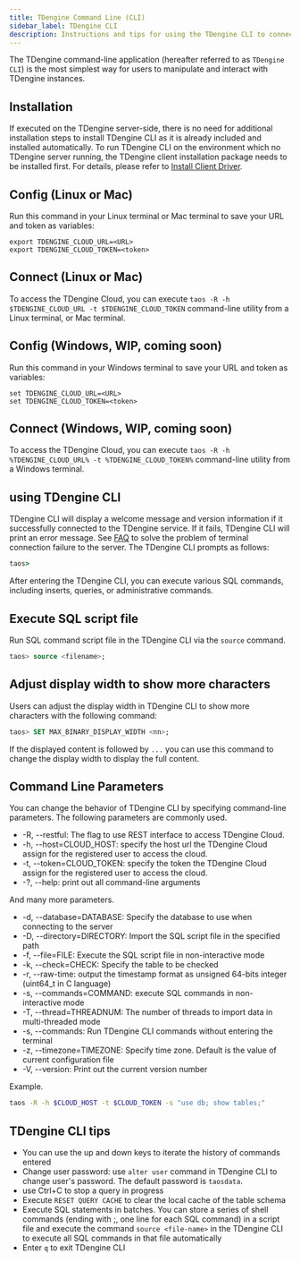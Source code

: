 ```yaml
---
title: TDengine Command Line (CLI)
sidebar_label: TDengine CLI
description: Instructions and tips for using the TDengine CLI to connect TDengine Cloud
---
```


The TDengine command-line application (hereafter referred to as `TDengine CLI`) is the most simplest way for users to manipulate and interact with TDengine instances.

## Installation

If executed on the TDengine server-side, there is no need for additional installation steps to install TDengine CLI as it is already included and installed automatically. To run TDengine CLI on the environment which no TDengine server running, the TDengine client installation package needs to be installed first. For details, please refer to [Install Client Driver](/reference/connector/#install-client-driver).

## Config (Linux or Mac)

Run this command in your Linux terminal or Mac terminal to save your URL and token as variables:

```
export TDENGINE_CLOUD_URL=<URL>
export TDENGINE_CLOUD_TOKEN=<token>
```

## Connect (Linux or Mac)

To access the TDengine Cloud, you can execute `taos -R -h $TDENGINE_CLOUD_URL -t $TDENGINE_CLOUD_TOKEN` command-line utility from a Linux terminal, or Mac terminal.

## Config (Windows, WIP, coming soon)

Run this command in your Windows terminal to save your URL and token as variables:

```
set TDENGINE_CLOUD_URL=<URL>
set TDENGINE_CLOUD_TOKEN=<token>
```

## Connect (Windows, WIP, coming soon)

To access the TDengine Cloud, you can execute `taos -R -h %TDENGINE_CLOUD_URL% -t %TDENGINE_CLOUD_TOKEN%` command-line utility from a Windows terminal.

## using TDengine CLI

TDengine CLI will display a welcome message and version information if it successfully connected to the TDengine service. If it fails, TDengine CLI will print an error message. See [FAQ](/train-faq/faq) to solve the problem of terminal connection failure to the server. The TDengine CLI prompts as follows:

```cmd
taos>
```
After entering the TDengine CLI, you can execute various SQL commands, including inserts, queries, or administrative commands.

## Execute SQL script file

Run SQL command script file in the TDengine CLI via the `source` command.

```sql
taos> source <filename>;
```

## Adjust display width to show more characters

Users can adjust the display width in TDengine CLI to show more characters with the following command:

```sql
taos> SET MAX_BINARY_DISPLAY_WIDTH <nn>;
```

If the displayed content is followed by `...` you can use this command to change the display width to display the full content.

## Command Line Parameters

You can change the behavior of TDengine CLI by specifying command-line parameters. The following parameters are commonly used.

- -R, --restful: The flag to use REST interface to access TDengine Cloud.
- -h, --host=CLOUD_HOST: specify the host url the TDengine Cloud assign for the registered user to access the cloud.
- -t, --token=CLOUD_TOKEN: specify the token the TDengine Cloud assign for the registered user to access the cloud.
- -?, --help: print out all command-line arguments 

And many more parameters.

- -d, --database=DATABASE: Specify the database to use when connecting to the server
- -D, --directory=DIRECTORY: Import the SQL script file in the specified path
- -f, --file=FILE: Execute the SQL script file in non-interactive mode
- -k, --check=CHECK: Specify the table to be checked
- -r, --raw-time: output the timestamp format as unsigned 64-bits integer (uint64_t in C language)
- -s, --commands=COMMAND: execute SQL commands in non-interactive mode
- -T, --thread=THREADNUM: The number of threads to import data in multi-threaded mode
- -s, --commands: Run TDengine CLI commands without entering the terminal
- -z, --timezone=TIMEZONE: Specify time zone. Default is the value of current configuration file
- -V, --version: Print out the current version number

Example.

```bash
taos -R -h $CLOUD_HOST -t $CLOUD_TOKEN -s "use db; show tables;"
```

## TDengine CLI tips

- You can use the up and down keys to iterate the history of commands entered
- Change user password: use `alter user` command in TDengine CLI to change user's password. The default password is `taosdata`.
- use Ctrl+C to stop a query in progress
- Execute `RESET QUERY CACHE` to clear the local cache of the table schema
- Execute SQL statements in batches. You can store a series of shell commands (ending with ;, one line for each SQL command) in a script file and execute the command `source <file-name>` in the TDengine CLI to execute all SQL commands in that file automatically
- Enter `q` to exit TDengine CLI

